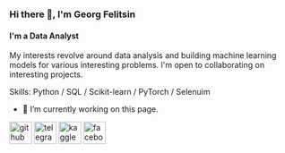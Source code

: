 ### Hi there 👋, I'm Georg Felitsin
#### I'm a Data Analyst
My interests revolve around data analysis and building machine learning models for various interesting problems. I'm open to collaborating on interesting projects.

Skills: Python / SQL /  Scikit-learn / PyTorch / Selenuim

- 🔭 I’m currently working on this page. 


[<img src='https://cdn.jsdelivr.net/npm/simple-icons@3.0.1/icons/github.svg' alt='github' height='40'>](https://github.com/https://github.com/GeorgFel/)  [<img src='https://cdn.jsdelivr.net/npm/simple-icons@3.0.1/icons/telegram.svg' alt='telegram' height='40'>](https://t.me/felitsin)  [<img src='https://cdn.jsdelivr.net/npm/simple-icons@3.0.1/icons/kaggle.svg' alt='kaggle' height='40'>](https://www.kaggle.com/iuriifelitsin/)  [<img src='https://cdn.jsdelivr.net/npm/simple-icons@3.0.1/icons/facebook.svg' alt='facebook' height='40'>](https://www.facebook.com/profile.php?id=100006801604706)  

